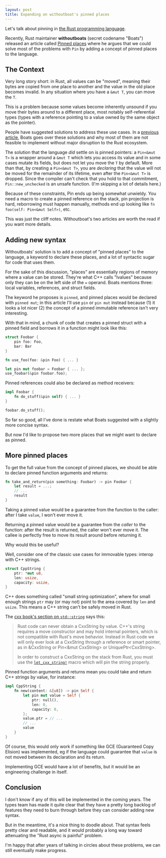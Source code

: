 ```yaml
---
layout: post
title: Expanding on withoutboat's pinned places
---
```


Let's talk about pinning in [the Rust programming language](https://www.rust-lang.org/).

Recently, Rust maintainer **withoutboats** (secret codename "Boats") released an article called [Pinned places](https://without.boats/blog/pinned-places/) where he argues that we could solve most of the problems with `Pin` by adding a concept of pinned places to the language.


## The Context

Very long story short: in Rust, all values can be "moved", meaning their bytes are copied from one place to another and the value in the old place becomes invalid. In any situation where you have a `&mut T`, you can move the `T`.

This is a problem because some values become inherently unsound if you move their bytes around to a different place, most notably self-referential types (types with a reference pointing to a value owned by the same object as the pointer).

People have suggested solutions to address these use cases. In a [previous article](https://without.boats/blog/pin/), Boats goes over these solutions and why most of them are not feasible to implement without major disruption to the Rust ecosystem.

The solution that the language *did* settle on is pinned pointers: a `Pin<&mut T>` is a wrapper around a `&mut T` which lets you access its value and in some cases mutate its fields, but does not let you move the `T` by default. More than that, by creating a `Pin<&mut T>`, you are *declaring* that the value will not be moved for the remainder of its lifetime, even after the `Pin<&mut T>` is dropped. Since the compiler can't check that you hold to that commitment, `Pin::new_unchecked` is an unsafe function. (I'm skipping a lot of details here.)

Because of these constraints, Pin ends up being somewhat unwieldy. You need a macro to create a pinned reference on the stack, pin projection is hard, reborrowing must happen manually, methods end up looking like `fn foo(self: Pin<&mut Self>)`, etc.

This was just the cliff notes. Withoutboat's two articles are worth the read if you want more details.


## Adding new syntax

Withoutboats' solution is to add a concept of "pinned places" to the language, a keyword to declare these places, and a lot of syntactic sugar for code that uses them.

For the sake of this discussion, "places" are essentially regions of memory where a value can be stored. They're what C++ calls "lvalues" because only they can be on the left side of the `=` operand. Boats mentions three: local variables, references, and struct fields.

The keyword he proposes is `pinned`, and pinned places would be declared with `pinned mut`; in this article I'll use `pin` or `pin mut` instead because (1) it looks a lot nicer (2) the concept of a pinned immutable reference isn't very interesting.

With that in mind, a chunk of code that creates a pinned struct with a pinned field and borrows it in a function might look like this:

```rust
struct Foobar {
    pin foo: Foo,
    bar: Bar
}

fn use_foo(foo: &pin Foo) { ... }

let pin mut foobar = Foobar { ... };
use_foobar(&pin foobar.foo);
```

Pinned references could also be declared as method receivers:

```rust
impl Foobar {
    fn do_stuff(&pin self) { ... }
}

foobar.do_stuff();
```

So far so good, all I've done is restate what Boats suggested with a slightly more concise syntax.

But now I'd like to propose two more places that we might want to declare as pinned.


## More pinned places

To get the full value from the concept of pinned places, we should be able to declare pinned function arguments and returns:

```rust
fn take_and_return(pin something: Foobar) -> pin Foobar {
    let result = ...;
    // ...
    result
}
```

Taking a pinned value would be a guarantee from the function to the caller: after I take `value`, I won't ever move it.

Returning a pinned value would be a guarantee from the *caller* to the function: after the result is returned, the caller won't ever move it. The callee is perfectly free to move its result around before returning it.

Why would this be useful?

Well, consider one of the classic use cases for immovable types: interop with C++ strings.

```rust
struct CppString {
    ptr: *mut u8,
    len: usize,
    capacity: usize,
}
```

C++ does something called "small string optimization", where for small enough strings `ptr` may (or may not) point to the area covered by `len` and `usize`. This means a C++ string can't be safely moved in Rust.

The [cxx book's section on `std::string`](https://github.com/dtolnay/cxx/blob/fc603fdc30a3d1bd6b6d81598c53d9681e1fef40/book/src/binding/cxxstring.md) says this:

> Rust code can never obtain a CxxString by value. C++'s string requires a move
> constructor and may hold internal pointers, which is not compatible with Rust's
> move behavior. Instead in Rust code we will only ever look at a CxxString
> through a reference or smart pointer, as in &CxxString or Pin\<&mut CxxString\>
> or UniquePtr\<CxxString\>.
> 
> In order to construct a CxxString on the stack from Rust, you must use the
> [`let_cxx_string!`] macro which will pin the string properly.

[`let_cxx_string!`]: https://docs.rs/cxx/*/cxx/macro.let_cxx_string.html

Pinned function arguments and returns mean you could take and return C++ strings by value, for instance:

```rust
impl CppString {
    fn new(content: &[u8]) -> pin Self {
        let pin mut value = Self {
            ptr: null(),
            len: 0,
            capacity: 0,
        };
        value.ptr = // ...
        // ...
        value
    }
}
```

Of course, this would only work if something like GCE (Guaranteed Copy Elision) was implemented, eg if the language could guarantee that `value` is not moved between its declaration and its return.

Implementing GCE would have a lot of benefits, but it would be an engineering challenge in itself.


## Conclusion

I don't know if any of this will be implemented in the coming years. The types team has made it quite clear that they have a pretty long backlog of features they need to burn through before they can consider adding new syntax.

But in the meantime, it's a nice thing to doodle about. That syntax feels pretty clear and readable, and it would probably a long way toward attenuating the "Rust async is painful" problem.

I'm happy that after years of talking in circles about these problems, we can still eventually make progress.
